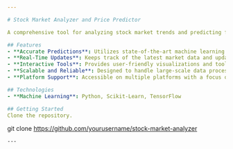 ```yaml
---

# Stock Market Analyzer and Price Predictor

A comprehensive tool for analyzing stock market trends and predicting future stock prices using advanced machine learning algorithms. This project features real-time updates and interactive visualizations to support data processing and predictions.

## Features
- **Accurate Predictions**: Utilizes state-of-the-art machine learning models to predict stock prices with high accuracy.
- **Real-Time Updates**: Keeps track of the latest market data and updates predictions accordingly.
- **Interactive Tools**: Provides user-friendly visualizations and tools to explore and analyze stock trends.
- **Scalable and Reliable**: Designed to handle large-scale data processing and efficient prediction generation.
- **Platform Support**: Accessible on multiple platforms with a focus on performance and reliability.

## Technologies
- **Machine Learning**: Python, Scikit-Learn, TensorFlow

## Getting Started
Clone the repository.
   ```
   git clone https://github.com/yourusername/stock-market-analyzer
   ```
---
```


